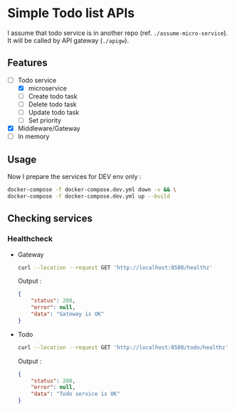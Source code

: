 # Simple Todo list APIs

I assume that todo service is in another repo (ref. `./assume-micro-service`). It will be called by API gateway (`./apigw`).

## Features

- [ ] Todo service
  - [x] microservice
  - [ ] Create todo task
  - [ ] Delete todo task
  - [ ] Update todo task
  - [ ] Set priority
- [x] Middleware/Gateway
- [ ] In memory

## Usage

Now I prepare the services for DEV env only :

```sh
docker-compose -f docker-compose.dev.yml down -v && \
docker-compose -f docker-compose.dev.yml up --build
```

## Checking services

### Healthcheck

- Gateway

  ```sh
  curl --location --request GET 'http://localhost:8580/healthz'
  ```

  Output :

  ```json
  {
      "status": 200,
      "error": null,
      "data": "Gateway is OK"
  }
  ```

- Todo

  ```sh
  curl --location --request GET 'http://localhost:8580/todo/healthz'
  ```

  Output :

  ```json
  {
      "status": 200,
      "error": null,
      "data": "Todo service is OK"
  }
  ```
